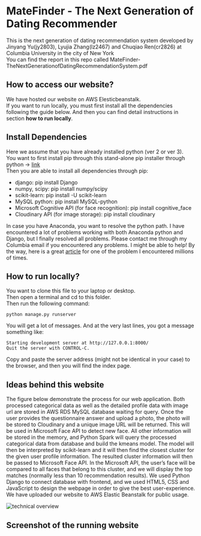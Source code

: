 # MateFinder - The Next Generation of Dating Recommender
This is the next generation of dating recommendation system developed by Jinyang Yu(jy2803), Lyujia Zhang(lz2467) and Chuqiao Ren(cr2826) at Columbia University in the city of New York  
You can find the report in this repo called MateFinder-TheNextGenerationofDatingRecommendationSystem.pdf

## How to access our website?
We have hosted our website on AWS Elesticbeanstalk.  
If you want to run locally, you must first install all the dependencies following the guide below. And then you can find detail instructions in section __how to run locally__.

## Install Dependencies
Here we assume that you have already installed python (ver 2 or ver 3).  
You want to first install pip through this stand-alone pip installer through python -> [link](https://pip.pypa.io/en/latest/installing/#installing-with-get-pip-py)  
Then you are able to install all dependencies through pip:
+ django: pip install Django
+ numpy, scipy: pip install numpy/scipy
+ scikit-learn: pip install -U scikit-learn
+ MySQL python: pip install MySQL-python
+ Microsoft Cognitive API (for face recognition): pip install cognitive_face
+ Cloudinary API (for image storage): pip install cloudinary

In case you have Anaconda, you want to resolve the python path. I have encountered a lot of problems working with both Anaconda python and Django, but I finally resolved all problems. Please contact me through my Columbia email if you encountered any problems. I might be able to help! By the way, here is a great [article](http://www.alirazabhayani.com/2014/12/psycopg2-macos-x-library-not-loaded.html) for one of the problem I encountered millions of times. 

## How to run locally?
You want to clone this file to your laptop or desktop.  
Then open a terminal and cd to this folder.  
Then run the following command:
```
python manage.py runserver
```
You will get a lot of messages. And at the very last lines, you got a message something like:
```
Starting development server at http://127.0.0.1:8000/
Quit the server with CONTROL-C.
```
Copy and paste the server address (might not be identical in your case) to the browser, and then you will find the index page.

## Ideas behind this website
The figure below demonstrate the process for our web application. Both processed categorical data as well as the detailed profile data with image url are stored in AWS RDS MySQL database waiting for query. Once the user provides the questionnaire answer and upload a photo, the photo will be stored to Cloudinary and a unique image URL will be returned. This will be used in Microsoft Face API to detect new face. All other information will be stored in the memory, and Python Spark will query the processed categorical data from database and build the kmeans model. The model will then be interpreted by scikit-learn and it will then find the closest cluster for the given user profile information. The resulted cluster information will then be passed to Microsoft Face API. In the Microsoft API, the user’s face will be compared to all faces that belong to this cluster, and we will display the top matches (normally less than 10 recommendation results). We used Python Django to connect database with frontend, and we used HTML5, CSS and JavaScript to design the webpage in order to give the best user-experience. We have uploaded our website to AWS Elastic Beanstalk for public usage.

![technical overview]()

## Screenshot of the running website
